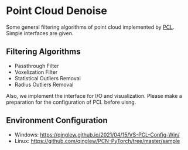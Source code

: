# Point Cloud Denoise

Some general filtering algorithms of point cloud implemented by [PCL](https://github.com/PointCloudLibrary/pcl). Simple interfaces are given.

## Filtering Algorithms

* Passthrough Filter
* Voxelization Filter
* Statistical Outliers Removal
* Radius Outliers Removal

Also, we implement the interface for I/O and visualization. Please make a preparation for the configuration of PCL before uisng.

## Environment Configuration

* Windows: https://qinglew.github.io/2021/04/15/VS-PCL-Config-Win/
* Linux: https://github.com/qinglew/PCN-PyTorch/tree/master/sample
